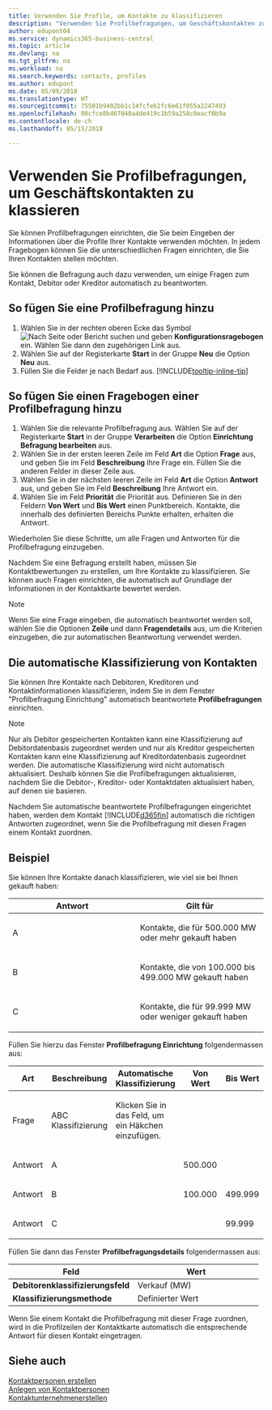 ```yaml
---
title: Verwenden Sie Profile, um Kontakte zu klassifizieren
description: "Verwenden Sie Profilbefragungen, um Geschäftskontakten zu klassieren"
author: edupont04
ms.service: dynamics365-business-central
ms.topic: article
ms.devlang: na
ms.tgt_pltfrm: na
ms.workload: na
ms.search.keywords: contacts, profiles
ms.author: edupont
ms.date: 05/09/2018
ms.translationtype: HT
ms.sourcegitcommit: 75501b9402bb1c14fcfeb2fc6e61f055a2247493
ms.openlocfilehash: 00cfce8b467040a4de419c1b59a258c0eacf0b9a
ms.contentlocale: de-ch
ms.lasthandoff: 05/15/2018

---
```


# <a name="use-profile-questionnaires-to-classify-business-contacts"></a>Verwenden Sie Profilbefragungen, um Geschäftskontakten zu klassieren
Sie können Profilbefragungen einrichten, die Sie beim Eingeben der Informationen über die Profile Ihrer Kontakte verwenden möchten. In jedem Fragebogen können Sie die unterschiedlichen Fragen einrichten, die Sie Ihren Kontakten stellen möchten.  

Sie können die Befragung auch dazu verwenden, um einige Fragen zum Kontakt, Debitor oder Kreditor automatisch zu beantworten.  

## <a name="to-add-a-profile-questionnaire"></a>So fügen Sie eine Profilbefragung hinzu
1.  Wählen Sie in der rechten oberen Ecke das Symbol ![Nach Seite oder Bericht suchen](media/ui-search/search_small.png "Nach Seite oder Bericht suchen") und geben **Konfigurationsragebogen** ein. Wählen Sie dann den zugehörigen Link aus.  
2.  Wählen Sie auf der Registerkarte **Start** in der Gruppe **Neu** die Option **Neu** aus.  
3.  Füllen Sie die Felder je nach Bedarf aus. [!INCLUDE[tooltip-inline-tip](includes/tooltip-inline-tip_md.md)]  

## <a name="to-add-questions-to-a-profile-questionnaire"></a>So fügen Sie einen Fragebogen einer Profilbefragung hinzu
1.  Wählen Sie die relevante Profilbefragung aus. Wählen Sie auf der Registerkarte **Start** in der Gruppe **Verarbeiten** die Option **Einrichtung Befragung bearbeiten** aus.  
2.  Wählen Sie in der ersten leeren Zeile im Feld **Art** die Option **Frage** aus, und geben Sie im Feld **Beschreibung** Ihre Frage ein. Füllen Sie die anderen Felder in dieser Zeile aus.  
3.  Wählen Sie in der nächsten leeren Zeile im Feld **Art** die Option **Antwort** aus, und geben Sie im Feld **Beschreibung** Ihre Antwort ein.  
4.  Wählen Sie im Feld **Priorität** die Priorität aus. Definieren Sie in den Feldern **Von Wert** und **Bis Wert** einen Punktbereich. Kontakte, die innerhalb des definierten Bereichs Punkte erhalten, erhalten die Antwort.  

Wiederholen Sie diese Schritte, um alle Fragen und Antworten für die Profilbefragung einzugeben.

Nachdem Sie eine Befragung erstellt haben, müssen Sie Kontaktbewertungen zu erstellen, um Ihre Kontakte zu klassifizieren. Sie können auch Fragen einrichten, die automatisch auf Grundlage der Informationen in der Kontaktkarte bewertet werden.  

> [!NOTE]
> Wenn Sie eine Frage eingeben, die automatisch beantwortet werden soll, wählen Sie die Optionen <STRONG>Zeile</STRONG> und dann <STRONG>Fragendetails</STRONG> aus, um die Kriterien einzugeben, die zur automatischen Beantwortung verwendet werden.

## <a name="the-automatic-classification-of-contacts"></a>Die automatische Klassifizierung von Kontakten
Sie können Ihre Kontakte nach Debitoren, Kreditoren und Kontaktinformationen klassifizieren, indem Sie in dem Fenster "Profilbefragung Einrichtung" automatisch beantwortete **Profilbefragungen** einrichten.  

> [!NOTE]
> Nur als Debitor gespeicherten Kontakten kann eine Klassifizierung auf Debitordatenbasis zugeordnet werden und nur als Kreditor gespeicherten Kontakten kann eine Klassifizierung auf Kreditordatenbasis zugeordnet werden. Die automatische Klassifizierung wird nicht automatisch aktualisiert. Deshalb können Sie die Profilbefragungen aktualisieren, nachdem Sie die Debitor-, Kreditor- oder Kontaktdaten aktualisiert haben, auf denen sie basieren.  

Nachdem Sie automatische beantwortete Profilbefragungen eingerichtet haben, werden dem Kontakt [!INCLUDE[d365fin](includes/d365fin_md.md)] automatisch die richtigen Antworten zugeordnet, wenn Sie die Profilbefragung mit diesen Fragen einem Kontakt zuordnen.  

## <a name="example"></a>Beispiel
Sie können Ihre Kontakte danach klassifizieren, wie viel sie bei Ihnen gekauft haben:

<table>
<colgroup>
<col style="width: 50%" />
<col style="width: 50%" />
</colgroup>
<thead>
<tr class="header">
<th><strong>Antwort</strong></th>
<th><strong>Gilt für</strong></th>
</tr>
</thead>
<tbody>
<tr class="odd">
<td><p>A</p></td>
<td><p>Kontakte, die für 500.000 MW oder mehr gekauft haben</p></td>
</tr>
<tr class="even">
<td><p>B</p></td>
<td><p>Kontakte, die von 100.000 bis 499.000 MW gekauft haben</p></td>
</tr>
<tr class="odd">
<td><p>C</p></td>
<td><p>Kontakte, die für 99.999 MW oder weniger gekauft haben</p></td>
</tr>
</tbody>
</table>

Füllen Sie hierzu das Fenster **Profilbefragung Einrichtung** folgendermassen aus:


<table>
<colgroup>
<col style="width: 20%" />
<col style="width: 20%" />
<col style="width: 20%" />
<col style="width: 20%" />
<col style="width: 20%" />
</colgroup>
<thead>
<tr class="header">
<th><strong>Art</strong></th>
<th><strong>Beschreibung</strong></th>
<th><strong>Automatische Klassifizierung</strong></th>
<th><strong>Von Wert</strong></th>
<th><strong>Bis Wert</strong></th>
</tr>
</thead>
<tbody>
<tr class="odd">
<td><p>Frage</p></td>
<td><p>ABC Klassifizierung</p></td>
<td><p>Klicken Sie in das Feld, um ein Häkchen einzufügen.</p></td>
<td><p> </p></td>
<td><p> </p></td>
</tr>
<tr class="even">
<td><p>Antwort</p></td>
<td><p>A</p></td>
<td><p> </p></td>
<td><p>500.000</p></td>
<td><p> </p></td>
</tr>
<tr class="odd">
<td><p>Antwort</p></td>
<td><p>B</p></td>
<td><p> </p></td>
<td><p>100.000</p></td>
<td><p>499.999</p></td>
</tr>
<tr class="even">
<td><p>Antwort</p></td>
<td><p>C</p></td>
<td><p> </p></td>
<td><p> </p></td>
<td><p>99.999</p></td>
</tr>
</tbody>
</table>

Füllen Sie dann das Fenster **Profilbefragungsdetails** folgendermassen aus:
<table>
<colgroup>
<col style="width: 50%" />
<col style="width: 50%" />
</colgroup>
<thead>
<tr class="header">
<th><strong>Feld</strong></th>
<th><strong>Wert</strong></th>
</tr>
</thead>
<tbody>
<tr>
<td><strong>Debitorenklassifizierungsfeld</strong></td>
<td><emphasis>Verkauf (MW)</emphasis></td>
</tr>
<tr>
<td><strong>Klassifizierungsmethode</strong></td>
<td><emphasis>Definierter Wert</emphasis></td>
</tr>
</tbody>
</table>

Wenn Sie einem Kontakt die Profilbefragung mit dieser Frage zuordnen, wird in die Profilzeilen der Kontaktkarte automatisch die entsprechende Antwort für diesen Kontakt eingetragen.

## <a name="see-also"></a>Siehe auch
[Kontaktpersonen erstellen](marketing-create-contact-persons.md)  
[Anlegen von Kontaktpersonen](marketing-how-create-contact-persons.md)  
[Kontaktunternehmenerstellen](marketing-create-contact-companies.md)  

